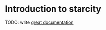 # Introduction to starcity

TODO: write [great documentation](http://jacobian.org/writing/what-to-write/)
